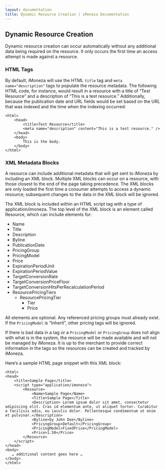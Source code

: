 ```yaml
---
layout: documentation
title: Dynamic Resource Creation | iMoneza Documentation
---
```

## Dynamic Resource Creation

Dynamic resource creation can occur automatically without any additional data being required on the resource. It only occurs the first time an access attempt is made against a resource.

### HTML Tags

By default, iMoneza will use the HTML `title` tag and `meta name="description"` tags to populate the resource metadata. The following HTML code, for instance, would result in a resource with a title of “Test Resource” and a description of “This is a test resource.” Additionally, because the publication date and URL fields would be set based on the URL that was indexed and the time when the indexing occurred:

    <html>
        <head>
            <title>Test Resource</title>
            <meta name="description" content="This is a test resource." />
        </head>
        <body>
            This is the body.
        </body>
    </html>
    
### XML Metadata Blocks

A resource can include additional metadata that will get sent to iMoneza by including an XML block. Multiple XML blocks can occur on a resource, with those closest to the end of the page taking precedence. The XML blocks are only loaded the first time a consumer attempts to access a dynamic resource; subsequent changes to the data in the XML block will be ignored.

The XML block is included within an HTML script tag with a type of application/imoneza. The top level of the XML block is an element called Resource, which can include elements for:

* Name
* Title
* Description
* Byline
* PublicationDate
* PricingGroup
* PricingModel
* Price
* ExpirationPeriodUnit
* ExpirationPeriodValue
* TargetConversionRate
* TargetConversionPriceFloor
* TargetConversionHitsPerRecalculationPeriod
* ResourcePricingTiers
  * ResourcePricingTier
    * Tier
    * Price
    
All elements are optional. Any referenced pricing groups must already exist. If the `PricingModel` is “Inherit”, other pricing tags will be ignored. 

If there is bad data in a tag or a `PricingModel` or `PricingGroup` does not align with what is in the system, the resource will be made available and will not be managed by iMoneza. It is up to the merchant to provide correct information in the tags so the resources can be created and tracked by iMoneza.

Here’s a sample HTML page snippet with this XML block:

    <html>
    <head>
        <title>Sample Page</title>
        <script type="application/imoneza">
            <Resource>
                <Name>Sample Page</Name>
                <Title>Sample Page</Title>
                <Description> Lorem ipsum dolor sit amet, consectetur adipiscing elit. Cras id elementum ante, ut aliquet tortor. Curabitur a facilisis odio, eu iaculis dolor. Pellentesque condimentum ut enim et pulvinar.</Description>
                <Byline>by John Doe</Byline>
                <PricingGroup>Default</PricingGroup>
                <PricingModel>FixedPrice</PricingModel>
                <Price>1.50</Price>
            </Resource>
        </script>
    </head>
    <body>
       … additional content goes here …
    </body>
    </html>
